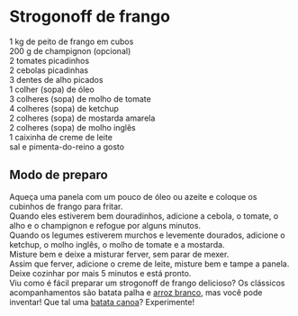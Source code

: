 # Strogonoff de frango

1 kg de peito de frango em cubos  
200 g de champignon (opcional)  
2 tomates picadinhos  
2 cebolas picadinhas  
3 dentes de alho picados  
1 colher (sopa) de óleo  
3 colheres (sopa) de molho de tomate  
4 colheres (sopa) de ketchup  
2 colheres (sopa) de mostarda amarela  
2 colheres (sopa) de molho inglês  
1 caixinha de creme de leite  
sal e pimenta-do-reino a gosto

Modo de preparo
---------------

Aqueça uma panela com um pouco de óleo ou azeite e coloque os cubinhos de frango para fritar.  
Quando eles estiverem bem douradinhos, adicione a cebola, o tomate, o alho e o champignon e refogue por alguns minutos.  
Quando os legumes estiverem murchos e levemente dourados, adicione o ketchup, o molho inglês, o molho de tomate e a mostarda.  
Misture bem e deixe a misturar ferver, sem parar de mexer.  
Assim que ferver, adicione o creme de leite, misture bem e tampe a panela.  
Deixe cozinhar por mais 5 minutos e está pronto.  
Viu como é fácil preparar um strogonoff de frango delicioso? Os clássicos acompanhamentos são batata palha e [arroz branco](https://www.tudogostoso.com.br/receita/770-arroz-branco.html), mas você pode inventar! Que tal uma [batata canoa](https://blog.tudogostoso.com.br/noticias/batata-canoa/)? Experimente!




